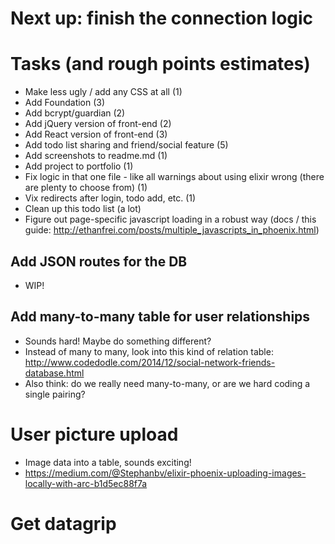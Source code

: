 # Next up: finish the connection logic

# Tasks (and rough points estimates)

* Make less ugly / add any CSS at all (1)
* Add Foundation (3)
* Add bcrypt/guardian (2)
* Add jQuery version of front-end (2)
* Add React version of front-end (3)
* Add todo list sharing and friend/social feature (5)
* Add screenshots to readme.md (1)
* Add project to portfolio (1)
* Fix logic in that one file - like all warnings about using elixir wrong (there are plenty to choose from) (1)
* Vix redirects after login, todo add, etc. (1)
* Clean up this todo list (a lot)
* Figure out page-specific javascript loading in a robust way (docs / this guide: http://ethanfrei.com/posts/multiple_javascripts_in_phoenix.html)

## Add JSON routes for the DB
* WIP!

## Add many-to-many table for user relationships
* Sounds hard! Maybe do something different? 
* Instead of many to many, look into this kind of relation table: http://www.codedodle.com/2014/12/social-network-friends-database.html
* Also think: do we really need many-to-many, or are we hard coding a single pairing?

# User picture upload
* Image data into a table, sounds exciting!
* https://medium.com/@Stephanbv/elixir-phoenix-uploading-images-locally-with-arc-b1d5ec88f7a

# Get datagrip
